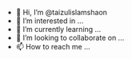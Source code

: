 - 👋 Hi, I’m @taizulislamshaon
- 👀 I’m interested in ...
- 🌱 I’m currently learning ...
- 💞️ I’m looking to collaborate on ...
- 📫 How to reach me ...

<!---
taizulislamshaon/taizulislamshaon is a ✨ special ✨ repository because its `README.md` (this file) appears on your GitHub profile.
You can click the Preview link to take a look at your changes.
--->
